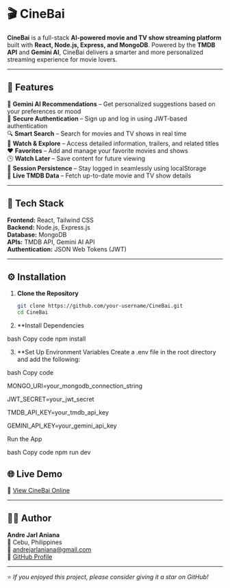 # 🎬 CineBai

**CineBai** is a full-stack **AI-powered movie and TV show streaming platform** built with **React, Node.js, Express, and MongoDB**. Powered by the **TMDB API** and **Gemini AI**, CineBai delivers a smarter and more personalized streaming experience for movie lovers.

---

## 🚀 Features
🤖 **Gemini AI Recommendations** – Get personalized suggestions based on your preferences or mood  
🔐 **Secure Authentication** – Sign up and log in using JWT-based authentication  
🔍 **Smart Search** – Search for movies and TV shows in real time  
🎥 **Watch & Explore** – Access detailed information, trailers, and related titles  
❤️ **Favorites** – Add and manage your favorite movies and shows  
🕒 **Watch Later** – Save content for future viewing  
🔄 **Session Persistence** – Stay logged in seamlessly using localStorage  
📡 **Live TMDB Data** – Fetch up-to-date movie and TV show details  

---

## 🧠 Tech Stack

**Frontend:** React, Tailwind CSS  
**Backend:** Node.js, Express.js  
**Database:** MongoDB  
**APIs:** TMDB API, Gemini AI API  
**Authentication:** JSON Web Tokens (JWT)

---

## ⚙️ Installation

1. **Clone the Repository**
   ```bash
   git clone https://github.com/your-username/CineBai.git
   cd CineBai
2. **Install Dependencies

bash
Copy code
npm install

3. **Set Up Environment Variables
Create a .env file in the root directory and add the following:

bash
Copy code

MONGO_URI=your_mongodb_connection_string

JWT_SECRET=your_jwt_secret

TMDB_API_KEY=your_tmdb_api_key

GEMINI_API_KEY=your_gemini_api_key


Run the App

bash
Copy code
npm run dev



## 🌐 Live Demo
🔗 [View CineBai Online](https://cinebai.onrender.com/)

---

## 🧑‍💻 Author
**Andre Jarl Aniana**  
📍 Cebu, Philippines  
📧 [andrejarlaniana@gmail.com](mailto:andrejarlaniana@gmail.com)  
🔗 [GitHub Profile](https://github.com/AndreJarl)

---

⭐ *If you enjoyed this project, please consider giving it a star on GitHub!*

